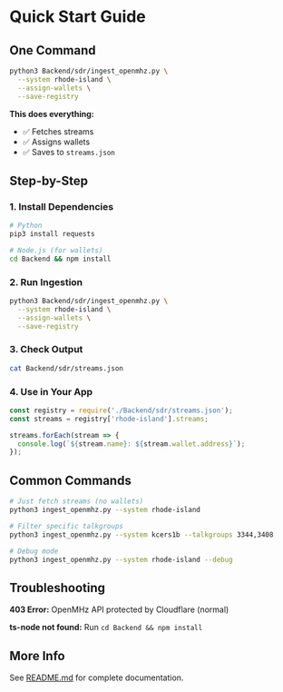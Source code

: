 # Quick Start Guide

## One Command

```bash
python3 Backend/sdr/ingest_openmhz.py \
  --system rhode-island \
  --assign-wallets \
  --save-registry
```

**This does everything:**
- ✅ Fetches streams
- ✅ Assigns wallets
- ✅ Saves to `streams.json`

## Step-by-Step

### 1. Install Dependencies

```bash
# Python
pip3 install requests

# Node.js (for wallets)
cd Backend && npm install
```

### 2. Run Ingestion

```bash
python3 Backend/sdr/ingest_openmhz.py \
  --system rhode-island \
  --assign-wallets \
  --save-registry
```

### 3. Check Output

```bash
cat Backend/sdr/streams.json
```

### 4. Use in Your App

```javascript
const registry = require('./Backend/sdr/streams.json');
const streams = registry['rhode-island'].streams;

streams.forEach(stream => {
  console.log(`${stream.name}: ${stream.wallet.address}`);
});
```

## Common Commands

```bash
# Just fetch streams (no wallets)
python3 ingest_openmhz.py --system rhode-island

# Filter specific talkgroups
python3 ingest_openmhz.py --system kcers1b --talkgroups 3344,3408

# Debug mode
python3 ingest_openmhz.py --system rhode-island --debug
```

## Troubleshooting

**403 Error:** OpenMHz API protected by Cloudflare (normal)

**ts-node not found:** Run `cd Backend && npm install`

## More Info

See [README.md](./README.md) for complete documentation.

